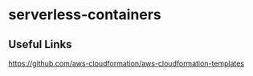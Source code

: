 # serverless-containers

## Useful Links
https://github.com/aws-cloudformation/aws-cloudformation-templates
